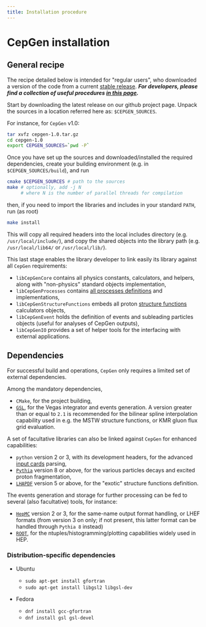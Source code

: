 ```yaml
---
title: Installation procedure
---
```


# CepGen installation

## General recipe

The recipe detailed below is intended for "regular users", who downloaded a version of the code from a current [stable release](https://github.com/cepgen/cepgen/releases).
***For developers, please find a collection of useful procedures [in this page](install-dev).***

Start by downloading the latest release on our github project page.
Unpack the sources in a location referred here as: `$CEPGEN_SOURCES`.

For instance, for `CepGen` v1.0:

```sh
tar xvfz cepgen-1.0.tar.gz
cd cepgen-1.0
export CEPGEN_SOURCES=`pwd -P`
```

Once you have set up the sources and downloaded/installed the required dependencies, create your building environment (e.g. in `$CEPGEN_SOURCES/build`), and run
```sh
cmake $CEPGEN_SOURCES # path to the sources
make # optionally, add -j N
     # where N is the number of parallel threads for compilation
```
then, if you need to import the libraries and includes in your standard `PATH`, run (as root)
```sh
make install
```

This will copy all required headers into the local includes directory (e.g. `/usr/local/include/`), and copy the shared objects into the library path (e.g. `/usr/local/lib64/` or `/usr/local/lib/`).

This last stage enables the library developer to link easily its library against all `CepGen` requirements:

- `libCepGenCore` contains all physics constants, calculators, and helpers, along with "non-physics" standard objects implementation,
- `libCepGenProcesses` contains [all processes definitions](proclist) and implementations,
- `libCepGenStructureFunctions` embeds all proton [structure functions](str-functions) calculators objects,
- `libCepGenEvent` holds the definition of events and subleading particles objects (useful for analyses of CepGen outputs),
- `libCepGenIO` provides a set of helper tools for the interfacing with external applications.

## Dependencies

For successful build and operations, `CepGen` only requires a limited set of external dependencies.

Among the mandatory dependencies,
- `CMake`, for the project building,
- [`GSL`](bibliography#computational-methods), for the Vegas integrator and events generation.
  A version greater than or equal to `2.1` is recommended for the bilinear spline interpolation capability used in e.g. the MSTW structure functions, or KMR gluon flux grid evaluation.

A set of facultative libraries can also be linked against `CepGen` for enhanced capabilities:
- `python` version 2 or 3, with its development headers, for the advanced [input cards](steering-card) parsing,
- [`Pythia`](http://home.thep.lu.se/Pythia/) version 8 or above, for the various particles decays and excited proton fragmentation,
- [`LHAPDF`](https://lhapdf.hepforge.org/) version 5 or above, for the "exotic" structure functions definition.

The events generation and storage for further processing can be fed to several (also facultative) tools, for instance:
- [`HepMC`](https://hepmc.web.cern.ch/hepmc/) version 2 or 3, for the same-name output format handling, or LHEF formats (from version 3 on only; if not present, this latter format can be handled through `Pythia 8` instead)
- [`ROOT`](https://root.cern.ch/), for the ntuples/histogramming/plotting capabilities widely used in HEP.

### Distribution-specific dependencies

- Ubuntu
    - `sudo apt-get install gfortran`
    - `sudo apt-get install libgsl2 libgsl-dev`

- Fedora
    - `dnf install gcc-gfortran`
    - `dnf install gsl gsl-devel`
